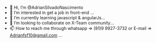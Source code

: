 - 👋 Hi, I’m @AdrianSilvadoNascimento
- 👀 I’m interested in get a job in front-end ...
- 🌱 I’m currently learning javascript & angularJs...
- 💞️ I’m looking to collaborate on X-Team community...
- 📫 How to reach me through whatsapp => (81)9 9927-3732 or E-mail => Adrianfsf10@gmail.com ...

<!---
AdrianSilvadoNascimento/AdrianSilvadoNascimento is a ✨ special ✨ repository because its `README.md` (this file) appears on your GitHub profile.
You can click the Preview link to take a look at your changes.
--->

